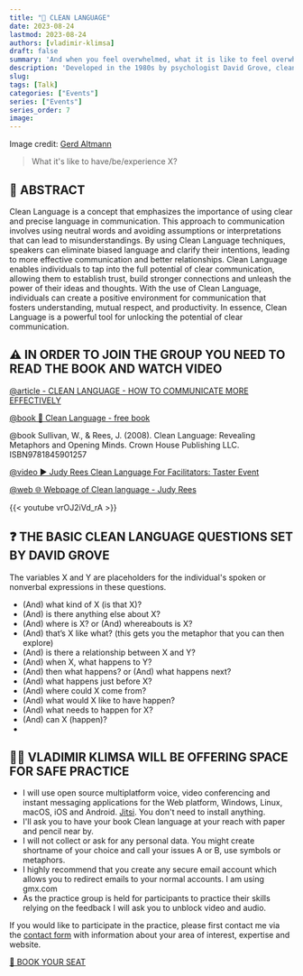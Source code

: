 ```yaml
---
title: "🙊 CLEAN LANGUAGE"
date: 2023-08-24
lastmod: 2023-08-24
authors: [vladimir-klimsa]
draft: false
summary: 'And when you feel overwhelmed, what it is like to feel overwhelmed?'
description: 'Developed in the 1980s by psychologist David Grove, clean language is all about asking questions that do not impose the asker assumptions or worldview. The goal is to explore the other person model of the world in a neutral way that avoids bias. What it is like to have/be/experience X?'
slug: 
tags: [Talk]
categories: ["Events"]
series: ["Events"]
series_order: 7
image:
---
```


Image credit: [Gerd Altmann](https://pixabay.com/es/photos/retroalimentaci%C3%B3n-informar-3653368/)

> What it's like to have/be/experience X?

## 📄 ABSTRACT

Clean Language is a concept that emphasizes the importance of using clear and precise language in communication. This approach to communication involves using neutral words and avoiding assumptions or interpretations that can lead to misunderstandings. By using Clean Language techniques, speakers can eliminate biased language and clarify their intentions, leading to more effective communication and better relationships. Clean Language enables individuals to tap into the full potential of clear communication, allowing them to establish trust, build stronger connections and unleash the power of their ideas and thoughts. With the use of Clean Language, individuals can create a positive environment for communication that fosters understanding, mutual respect, and productivity. In essence, Clean Language is a powerful tool for unlocking the potential of clear communication.

## ⚠️ IN ORDER TO JOIN THE GROUP YOU NEED TO READ THE BOOK AND WATCH VIDEO

[@article - CLEAN LANGUAGE - HOW TO COMMUNICATE MORE EFFECTIVELY](/en/post/20230807-clean-language/)

[@book 📖 Clean Language - free book](https://reesmccann.com/clean-language/)

@book Sullivan, W., & Rees, J. (2008). Clean Language: Revealing Metaphors and Opening Minds. Crown House Publishing LLC. ISBN9781845901257

[@video ▶️ Judy Rees Clean Language For Facilitators: Taster Event](https://www.youtube.com/watch?v=vrOJ2iVd_rA)

[@web 🌐 Webpage of Clean language - Judy Rees](https://reesmccann.com/)

{{< youtube vrOJ2iVd_rA >}}

## ❓ THE BASIC CLEAN LANGUAGE QUESTIONS SET BY DAVID GROVE

The variables X and Y are placeholders for the individual's spoken or nonverbal expressions in these questions.

- (And) what kind of X (is that X)?
- (And) is there anything else about X?
- (And) where is X? or (And) whereabouts is X?
- (And) that’s X like what? (this gets you the metaphor that you can then explore)
- (And) is there a relationship between X and Y?
- (And) when X, what happens to Y?
- (And) then what happens? or (And) what happens next?
- (And) what happens just before X?
- (And) where could X come from?
- (And) what would X like to have happen?
- (And) what needs to happen for X?
- (And) can X (happen)?
- 
## 👨‍🦲 VLADIMIR KLIMSA WILL BE OFFERING SPACE FOR SAFE PRACTICE

- I will use open source multiplatform voice, video conferencing and instant messaging applications for the Web platform, Windows, Linux, macOS, iOS and Android. [Jitsi](https://en.wikipedia.org/wiki/Jitsi). You don't need to install anything.
- I'll ask you to have your book Clean language at your reach with paper and pencil near by.
- I will not collect or ask for any personal data. You might create shortname of your choice and call your issues A or B, use symbols or metaphors.
- I highly recommend that you create any secure email account which allows you to redirect emails to your normal accounts. I am using gmx.com
- As the practice group is held for participants to practice their skills relying on the feedback I will ask you to unblock video and audio.

If you would like to participate in the practice, please first contact me via the [contact form](/en/#contact) with information about your area of interest, expertise and website.

<a href="/#contact" aria-label="BOOK YOUR SEAT" class="btn btn-danger btn-block text-white">🎫 BOOK YOUR SEAT</a>